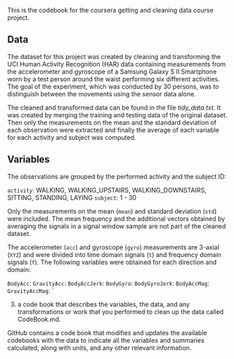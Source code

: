 This is the codebook for the coursera getting and cleaning data course project.

## Data

The dataset for this project was created by cleaning and transforming the UCI Human Activity Recognition (HAR) data containing measurements from the accelerometer and gyroscope of a Samsung Galaxy S II Smartphone worn by a test person around the waist performing six different activities. The goal of the experiment, which was conducted by 30 persons, was to distinguish between the movements using the sensor data alone. 

The cleaned and transformed data can be found in the file *tidy_data.txt*. It was created by merging the training and testing data of the original dataset. Then only the measurements on the mean and the standard deviation of each observation were extracted and finally the average of each variable for each activity and subject was computed.   


## Variables

The observations are grouped by the performed activity and the subject ID:

`activity`: WALKING, WALKING_UPSTAIRS, WALKING_DOWNSTAIRS, SITTING, STANDING, LAYING
`subject`: 1 - 30

Only the measurements on the mean (`mean`) and standard deviation (`std`) were included. The mean frequency and the additional vectors obtained by averaging the signals in a signal window sample are not part of the cleaned dataset. 

The accelerometer (`acc`) and gyroscope (`gyro`) measurements are 3-axial (`XYZ`) and were divided into time domain signals (`t`) and frequency domain signals (`f`). The following variables were obtained for each direction and domain:

`BodyAcc`: 
`GravityAcc`:
`BodyAccJerk`:
`BodyGyro`:
`BodyGyroJerk`:
`BodyAccMag`:
`GravityAccMag`:
`





3) a code book that describes the variables, the data, and any transformations or work that you performed to clean up the data called CodeBook.md.

GitHub contains a code book that modifies and updates the available codebooks with the data to indicate all the variables and summaries calculated, along with units, and any other relevant information.
